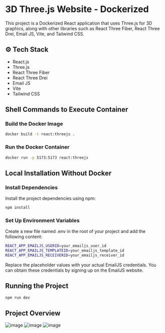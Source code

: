 # 3D Three.js Website - Dockerized

This project is a Dockerized React application that uses Three.js for 3D graphics, along with other libraries such as React Three Fiber, React Three Drei, Email JS, Vite, and Tailwind CSS.

## ⚙️ Tech Stack

- React.js
- Three.js
- React Three Fiber
- React Three Drei
- Email JS
- Vite
- Tailwind CSS

## Shell Commands to Execute Container

### Build the Docker Image

```sh
docker build -t react:threejs .
```
### Run the Docker Container

```sh
docker run -p 5173:5173 react:threejs
```

## Local Installation Without Docker

### Install Dependencies

Install the project dependencies using npm:

```sh
npm install
```
### Set Up Environment Variables

Create a new file named .env in the root of your project and add the following content:

```sh
REACT_APP_EMAILJS_USERID=your_emailjs_user_id
REACT_APP_EMAILJS_TEMPLATEID=your_emailjs_template_id
REACT_APP_EMAILJS_RECEIVERID=your_emailjs_receiver_id
```
Replace the placeholder values with your actual EmailJS credentials. You can obtain these credentials by signing up on the EmailJS website.

## Running the Project

```sh
npm run dev
```

## Project Overview
![image](https://github.com/amaan-igs/Docker/assets/172314900/74e19e31-ab5e-455b-a3ff-1859a2946dba)
![image](https://github.com/amaan-igs/Docker/assets/172314900/66da5113-d2d9-47fd-992d-195eee191478)
![image](https://github.com/amaan-igs/Docker/assets/172314900/227582b7-801d-437e-afa1-9d54e37eed2e)

